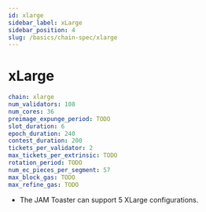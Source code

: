 ```yaml
---
id: xlarge
sidebar_label: xLarge
sidebar_position: 4
slug: /basics/chain-spec/xlarge
---
```


# xLarge

```yaml
chain: xlarge
num_validators: 108
num_cores: 36
preimage_expunge_period: TODO
slot_duration: 6
epoch_duration: 240
contest_duration: 200
tickets_per_validator: 2
max_tickets_per_extrinsic: TODO
rotation_period: TODO
num_ec_pieces_per_segment: 57
max_block_gas: TODO
max_refine_gas: TODO
```

* The JAM Toaster can support 5 XLarge configurations.
